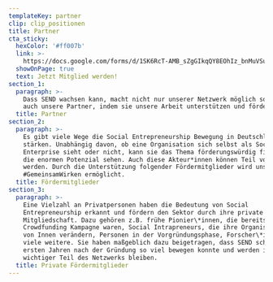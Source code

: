 ```yaml
---
templateKey: partner
clip: clip_positionen
title: Partner
cta_sticky:
  hexColor: '#ff007b'
  link: >-
    https://docs.google.com/forms/d/1SK6RcT-AMB_sZgGIkqQY8EOhIz_bnMuVSuJ7zCmd4Mg/viewform?edit_requested=true
  showOnPage: true
  text: Jetzt Mitglied werden!
section_1:
  paragraph: >-
    Dass SEND wachsen kann, macht nicht nur unserer Netzwerk möglich sondern
    auch unsere Partner, indem sie unsere Arbeit unterstützen und fördern.
  title: Partner
section_2:
  paragraph: >-
    Es gibt viele Wege die Social Entrepreneurship Bewegung in Deutschland zu
    stärken. Unabhängig davon, ob eine Organisation sich selbst als Social
    Enterprise sieht oder nicht, kann sie das Thema förderungswürdig finden und
    die enormen Potenzial sehen. Auch diese Akteur*innen können Teil von SEND
    werden. Durch die Unterstützung folgender Fördermitglieder wird uns das
    #GemeinsamWirken ermöglicht.
  title: Fördermitglieder
section_3:
  paragraph: >-
    Eine Vielzahl an Privatpersonen haben die Bedeutung von Social
    Entrepreneurship erkannt und fördern den Sektor durch ihre private
    Mitgliedschaft. Dazu gehören z.B. frühe Pionier\*innen, die bereits Teil der
    Crowdfunding Kampagne waren, Social Intrapreneurs, die ihre Organisationen
    von Innen verändern, Personen in der Vorgründungsphase, Forscher\*innen und
    viele weitere. Sie haben maßgeblich dazu beigetragen, dass SEND schon in den
    ersten Jahren nach der Gründung so viel bewegen konnte und werden immer ein
    wichtiger Teil des Netzwerks bleiben.
  title: Private Fördermitglieder
---
```


